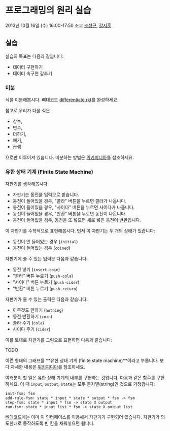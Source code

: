 # 프로그래밍의 원리 실습 #

2013년 10월 16일 (수) 16:00-17:50
조교 [조성근](http://ropas.snu.ac.kr/~skcho), [강지훈](http://ropas.snu.ac.kr/~jhkang)

## 실습 ##

실습의 목표는 다음과 같습니다:

+ 데이터 구현하기
+ 데이터 속구현 감추기

### 미분 ###

식을 미분해봅시다. 뼈대코드 [differentiate.rkt](differentiate.rkt)를
완성하세요.

참고로 우리가 다룰 식은

+ 상수,
+ 변수,
+ 더하기,
+ 빼기,
+ 곱셈

으로만 이루어져 있습니다. 미분하는 방법은
[위키피디아](http://ko.wikipedia.org/wiki/%EB%AF%B8%EB%B6%84)를
참조하세요.

### 유한 상태 기계 (Finite State Machine) ###

자판기를 생각해봅시다.

+ 자판기는 동전을 입력으로 받습니다.
+ 동전이 들어있을 경우, "콜라" 버튼을 누르면 콜라가 나옵니다.
+ 동전이 들어있을 경우, "사이다" 버튼을 누르면 사이다가 나옵니다.
+ 동전이 들어있을 경우, "반환" 버튼을 누르면 동전이 나옵니다.
+ 동전이 들어있을 경우, 동전을 또 넣으면 새로 넣은 동전이 반환됩니다.

이 자판기를 수학적으로 표현해봅시다. 먼저 이 자판기는 두 개의 상태가
있습니다:

+ 동전이 안 들어있는 경우 (```initial```)
+ 동전이 들어있는 경우 (```coined```)

자판기에 줄 수 있는 입력은 다음과 같습니다:

+ 동전 넣기 (```insert-coin```)
+ "콜라" 버튼 누르기 (```push-cola```)
+ "사이다" 버튼 누르기 (```push-cider```)
+ "반환" 버튼 누르기 (```push-return```)

자판기가 줄 수 있는 출력은 다음과 같습니다:

+ 아무것도 안하기 (```nothing```)
+ 동전 반환하기 (```coin```)
+ 콜라 주기 (```cola```)
+ 사이다 주기 (```cider```)

이를 토대로 자판기를 그림으로 표현하면 다음과 같습니다:

TODO

이런 형태의 그래프를 **유한 상태 기계 (finite state machine)**이라고
부릅니다. 보다 자세한 내용은
[위키피디아](http://ko.wikipedia.org/wiki/%EC%9C%A0%ED%95%9C_%EC%83%81%ED%83%9C_%EA%B8%B0%EA%B3%84)를
참조하세요.

여러분이 할 일은 유한 상태 기계의 내부를 구현하는 것입니다. 다음과 같은
함수를 구현하세요. 이 때 ```input```, ```output```, ```state```는 모두
문자열(string)인 것으로 가정합니다:

```racket
init-fsm: fsm
add-rule-fsm: state * input * state * output * fsm -> fsm
step-fsm: state * input * fsm -> state X output
run-fsm: state * input list * fsm -> state X output list
```

[뼈대코드](fsm.rkt)에는 이미 이 인터페이스를 이용해서 자판기가 구현되어
있습니다. 자판기가 의도한대로 동작하도록 빈 칸을 채워넣으면 됩니다.
